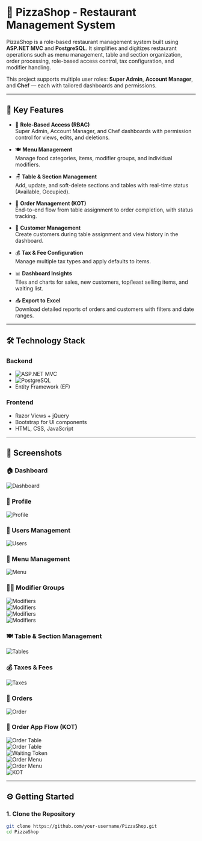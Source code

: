 # 🍕 PizzaShop - Restaurant Management System

PizzaShop is a role-based restaurant management system built using **ASP.NET MVC** and **PostgreSQL**. It simplifies and digitizes restaurant operations such as menu management, table and section organization, order processing, role-based access control, tax configuration, and modifier handling.

This project supports multiple user roles: **Super Admin**, **Account Manager**, and **Chef** — each with tailored dashboards and permissions.

---

## 🚀 Key Features

- 🔐 **Role-Based Access (RBAC)**  
  Super Admin, Account Manager, and Chef dashboards with permission control for views, edits, and deletions.

- 🍽️ **Menu Management**  
  Manage food categories, items, modifier groups, and individual modifiers.

- 🪑 **Table & Section Management**  
  Add, update, and soft-delete sections and tables with real-time status (Available, Occupied).

- 🧾 **Order Management (KOT)**  
  End-to-end flow from table assignment to order completion, with status tracking.

- 👥 **Customer Management**  
  Create customers during table assignment and view history in the dashboard.

- 💰 **Tax & Fee Configuration**  
  Manage multiple tax types and apply defaults to items.

- 📊 **Dashboard Insights**  
  Tiles and charts for sales, new customers, top/least selling items, and waiting list.

- 📥 **Export to Excel**  
  Download detailed reports of orders and customers with filters and date ranges.

---

## 🛠️ Technology Stack

### Backend
- ![ASP.NET MVC](https://img.shields.io/badge/.NET%20MVC-512BD4?style=for-the-badge&logo=dotnet&logoColor=white)
- ![PostgreSQL](https://img.shields.io/badge/PostgreSQL-336791?style=for-the-badge&logo=postgresql&logoColor=white)
- Entity Framework (EF)

### Frontend
- Razor Views + jQuery
- Bootstrap for UI components
- HTML, CSS, JavaScript

---

## 📸 Screenshots

### 🏠 Dashboard  
![Dashboard](./assets/screenshots/1.png)

### 👤 Profile  
![Profile](./assets/screenshots/3.png)

### 👥 Users Management  
![Users](./assets/screenshots/2.png)

### 🍕 Menu Management  
![Menu](./assets/screenshots/5.png)

### 🧑‍🍳 Modifier Groups  
![Modifiers](./assets/screenshots/6.png)  
![Modifiers](./assets/screenshots/16.png)  
![Modifiers](./assets/screenshots/17.png)  
![Modifiers](./assets/screenshots/18.png)

### 🍽️ Table & Section Management  
![Tables](./assets/screenshots/7.png)

### 💰 Taxes & Fees  
![Taxes](./assets/screenshots/8.png)

### 🧾 Orders  
![Order](./assets/screenshots/4.png)

### 📲 Order App Flow (KOT)  
![Order Table](./assets/screenshots/9.png)  
![Order Table](./assets/screenshots/10.png)  
![Waiting Token](./assets/screenshots/12.png)  
![Order Menu](./assets/screenshots/14.png)  
![Order Menu](./assets/screenshots/15.png)  
![KOT](./assets/screenshots/13.png)




---

## ⚙️ Getting Started

### 1. Clone the Repository

```bash
git clone https://github.com/your-username/PizzaShop.git
cd PizzaShop
